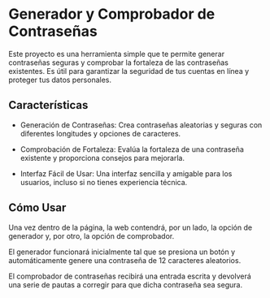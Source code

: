 # Generador y Comprobador de Contraseñas

 Este proyecto es una herramienta simple que te permite generar contraseñas seguras y comprobar la fortaleza de las contraseñas existentes. Es útil para garantizar la seguridad de tus cuentas en línea y proteger tus datos personales.

## Características

- Generación de Contraseñas: Crea contraseñas aleatorias y seguras con diferentes longitudes y opciones de caracteres.

- Comprobación de Fortaleza: Evalúa la fortaleza de una contraseña existente y proporciona consejos para mejorarla.

- Interfaz Fácil de Usar: Una interfaz sencilla y amigable para los usuarios, incluso si no tienes experiencia técnica.

## Cómo Usar

 Una vez dentro de la página, la web contendrá, por un lado, la opción de generador y, por otro, la opción de comprobador.

 El generador funcionará inicialmente tal que se presiona un botón y automáticamente genere una contraseña de 12 caracteres aleatorios.
 
 El comprobador de contraseñas recibirá una entrada escrita y devolverá una serie de pautas a corregir para que dicha contraseña sea segura.